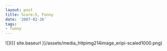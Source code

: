 ```yaml
---
layout: post
title: Score:5, Funny
date: '2007-02-26'
tags:
- funny
---
```


 ![]({{ site.baseurl }}/assets/media_httpimg214image_eripi-scaled1000.png)
